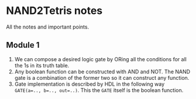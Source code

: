 # NAND2Tetris notes
All the notes and important points.


## Module 1
1. We can compose a desired logic gate by ORing all the conditions for all the 1s in its truth table.
2. Any boolean function can be constructed with AND and NOT. The NAND gate is a combination of the former two so it can construct any function.
3. Gate implementation is described by HDL in the following way `GATE(a=.., b=.., out=..)`. This the `GATE` itself is the boolean function.

